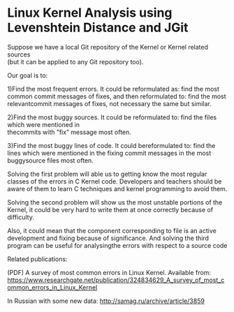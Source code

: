# Linux Kernel Analysis using Levenshtein Distance and JGit

Suppose  we  have  a  local  Git  repository  of  the  Kernel or  Kernel  related  sources  
(but  it  can  be  applied  to  any  Git repository too).

Our goal is to:

1)Find  the  most  frequent  errors.  It  could  be  reformulated as: find the most common commit messages of fixes, and 
then reformulated to: find the most relevantcommit messages of fixes, not necessary the same but similar.

2)Find  the  most  buggy  sources.  It  could  be  reformulated  to:  find  the  files  which  were  mentioned  in  
thecommits with ”fix” message most often.

3)Find  the  most  buggy  lines  of  code.  It  could  bereformulated to: find the lines which were mentioned 
in  the  fixing  commit  messages  in  the  most  buggysource files most often.


Solving the first problem will able us to getting know the most regular classes of the errors in C Kernel code. 
Developers and  teachers  should  be  aware  of  them  to  learn  C  techniques 
and kernel programming to avoid them.

Solving the second problem will show us the most unstable portions of the Kernel, 
it could be very hard to write them at once  correctly  because  of  difficulty.  

Also,  it  could  mean  that the component corresponding to file is an active development and fixing because of significance.
And solving the third program can be useful for analysingthe errors with respect to a source code 


Related publications: 

(PDF) A survey of most common errors in Linux Kernel. 
Available from: https://www.researchgate.net/publication/324834629_A_survey_of_most_common_errors_in_Linux_Kernel 

In Russian with some new data:
http://samag.ru/archive/article/3859
